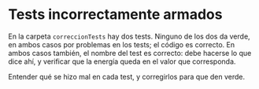 # Tests incorrectamente armados

En la carpeta `correccionTests` hay dos tests. 
Ninguno de los dos da verde, en ambos casos por problemas en los tests; el código es correcto.
En ambos casos también, el nombre del test es correcto: debe hacerse lo que dice ahí, y verificar que la energía queda en el valor que corresponda.

Entender qué se hizo mal en cada test, y corregirlos para que den verde. 
